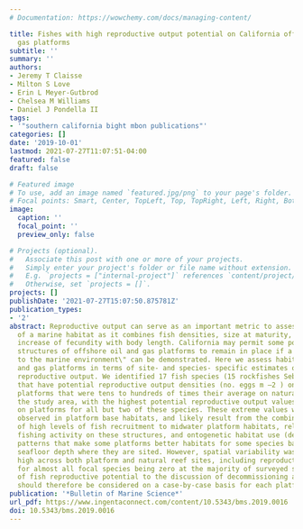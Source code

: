 ```yaml
---
# Documentation: https://wowchemy.com/docs/managing-content/

title: Fishes with high reproductive output potential on California offshore oil and
  gas platforms
subtitle: ''
summary: ''
authors:
- Jeremy T Claisse
- Milton S Love
- Erin L Meyer-Gutbrod
- Chelsea M Williams
- Daniel J Pondella II
tags:
- '"southern california bight mbon publications"'
categories: []
date: '2019-10-01'
lastmod: 2021-07-27T11:07:51-04:00
featured: false
draft: false

# Featured image
# To use, add an image named `featured.jpg/png` to your page's folder.
# Focal points: Smart, Center, TopLeft, Top, TopRight, Left, Right, BottomLeft, Bottom, BottomRight.
image:
  caption: ''
  focal_point: ''
  preview_only: false

# Projects (optional).
#   Associate this post with one or more of your projects.
#   Simply enter your project's folder or file name without extension.
#   E.g. `projects = ["internal-project"]` references `content/project/deep-learning/index.md`.
#   Otherwise, set `projects = []`.
projects: []
publishDate: '2021-07-27T15:07:50.875781Z'
publication_types:
- '2'
abstract: Reproductive output can serve as an important metric to assess the value
  of a marine habitat as it combines fish densities, size at maturity, and the exponential
  increase of fecundity with body length. California may permit some portion of the
  structures of offshore oil and gas platforms to remain in place if a \"net benefit
  to the marine environment\" can be demonstrated. Here we assess habitats at 23 oil
  and gas platforms in terms of site- and species- specific estimates of potential
  reproductive output. We identified 17 fish species (15 rockfishes Sebastes spp.)
  that have potential reproductive output densities (no. eggs m –2 ) on individual
  platforms that were tens to hundreds of times their average on natural reefs in
  the study area, with the highest potential reproductive output values being observed
  on platforms for all but two of these species. These extreme values were typically
  observed in platform base habitats, and likely result from the combined effects
  of high levels of fish recruitment to midwater platform habitats, relatively low
  fishing activity on these structures, and ontogenetic habitat use (depth-specific)
  patterns that make some platforms better habitats for some species based on the
  seafloor depth where they are sited. However, spatial variability was also very
  high across both platform and natural reef sites, including reproductive potential
  for almost all focal species being zero at the majority of surveyed sites. The contribution
  of fish reproductive potential to the discussion of decommissioning alternatives
  should therefore be considered on a case-by-case basis for each platform in California.
publication: '*Bulletin of Marine Science*'
url_pdf: https://www.ingentaconnect.com/content/10.5343/bms.2019.0016
doi: 10.5343/bms.2019.0016
---
```

